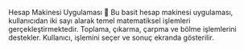 Hesap Makinesi Uygulaması 🧮
Bu basit hesap makinesi uygulaması, kullanıcıdan iki sayı alarak temel matematiksel işlemleri gerçekleştirmektedir. Toplama, çıkarma, çarpma ve bölme işlemlerini destekler. Kullanıcı, işlemini seçer ve sonuç ekranda gösterilir.
